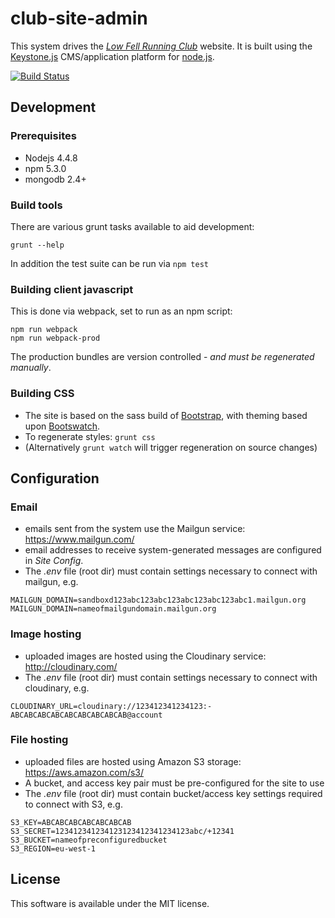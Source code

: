 # club-site-admin

This system drives the *[Low Fell Running Club](https://www.lowfellrunningclub.co.uk)* website.  It is built using the [Keystone.js](http://keystonejs.com/) CMS/application platform for [node.js](https://nodejs.org/).

[![Build Status](https://travis-ci.org/rogersillito/club-site-admin.svg?branch=master)](https://travis-ci.org/rogersillito/club-site-admin)

## Development

### Prerequisites

* Nodejs 4.4.8
* npm 5.3.0
* mongodb 2.4+

### Build tools

There are various grunt tasks available to aid development:

`grunt --help`

In addition the test suite can be run via `npm test`

### Building client javascript

This is done via webpack, set to run as an npm script:

```
npm run webpack
npm run webpack-prod
```

The production bundles are version controlled - _and must be regenerated manually_.

### Building CSS

* The site is based on the sass build of [Bootstrap](https://getbootstrap.com/docs/3.3/), with theming based upon [Bootswatch](https://bootswatch.com/).
* To regenerate styles: `grunt css` 
* (Alternatively `grunt watch` will trigger regeneration on source changes)

## Configuration
### Email

* emails sent from the system use the Mailgun service: https://www.mailgun.com/
* email addresses to receive system-generated messages are configured in _Site Config_.
* The _.env_ file (root dir) must contain settings necessary to connect with mailgun, e.g.

```
MAILGUN_DOMAIN=sandboxd123abc123abc123abc123abc123abc1.mailgun.org
MAILGUN_DOMAIN=nameofmailgundomain.mailgun.org
```

### Image hosting

* uploaded images are hosted using the Cloudinary service: http://cloudinary.com/
* The _.env_ file (root dir) must contain settings necessary to connect with cloudinary, e.g.

```
CLOUDINARY_URL=cloudinary://123412341234123:-ABCABCABCABCABCABCABCABCAB@account
```

### File hosting

* uploaded files are hosted using Amazon S3 storage: https://aws.amazon.com/s3/
* A bucket, and access key pair must be pre-configured for the site to use
* The _.env_ file (root dir) must contain bucket/access key settings required to connect with S3, e.g.

```
S3_KEY=ABCABCABCABCABCABCAB
S3_SECRET=123412341234123123412341234123abc/+12341
S3_BUCKET=nameofpreconfiguredbucket
S3_REGION=eu-west-1
```

## License

This software is available under the MIT license.
